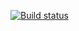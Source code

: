 [![Build status](https://ci.appveyor.com/api/projects/status/5nq9sgnp9mrqtybe?svg=true)](https://ci.appveyor.com/project/sergeyzlenskiy/object-2)
